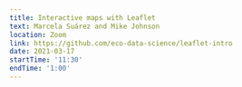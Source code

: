 ```yaml
---
title: Interactive maps with Leaflet
text: Marcela Suárez and Mike Johnson
location: Zoom
link: https://github.com/eco-data-science/leaflet-intro
date: 2021-03-17
startTime: '11:30'
endTime: '1:00'
---
```

